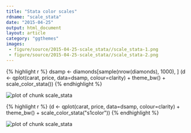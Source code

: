 ```yaml
---
title: "Stata color scales"
rdname: "scale_stata"
date: "2015-04-25"
output: html_document
layout: article
category: "ggthemes"
images:
 - figure/source/2015-04-25-scale_stata//scale_stata-1.png
 - figure/source/2015-04-25-scale_stata//scale_stata-2.png
---
```





{% highlight r %}
dsamp <- diamonds[sample(nrow(diamonds), 1000), ]
(d <- qplot(carat, price, data=dsamp, colour=clarity)
               + theme_bw()
               + scale_color_stata())
{% endhighlight %}

![plot of chunk scale_stata](/allYourFigureAreBelongToUs/figure/source/2015-04-25-scale_stata/scale_stata-1.png) 

{% highlight r %}
(d <- qplot(carat, price, data=dsamp, colour=clarity)
               + theme_bw()
               + scale_color_stata("s1color"))
{% endhighlight %}

![plot of chunk scale_stata](/allYourFigureAreBelongToUs/figure/source/2015-04-25-scale_stata/scale_stata-2.png) 